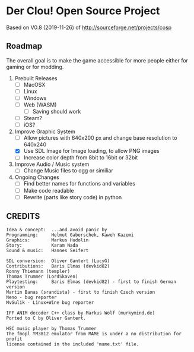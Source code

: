 # Der Clou! Open Source Project
Based on V0.8 (2019-11-26) of http://sourceforge.net/projects/cosp

## Roadmap
The overall goal is to make the game accessible for more people either for gaming or for modding.

1. Prebuilt Releases
    - [ ] MacOSX
    - [ ] Linux
    - [ ] Windows
    - [ ] Web (WASM)
        - [ ] Saving should work
    - [ ] Steam?
    - [ ] iOS?
2. Improve Graphic System
    - [ ] Allow pictures with 640x200 px and change base resolution to 640x240
    - [x] Use SDL Image for Image loading, to allow PNG images
    - [ ] Increase color depth from 8bit to 16bit or 32bit
3. Improve Audio / Music system
    - [ ] Change Music files to ogg or similiar
4. Ongoing Changes
    - [ ] Find better names for functions and variables
    - [ ] Make code readable
    - [ ] Rewrite (parts like story code) in python

## CREDITS
```
Idea & concept:  ...and avoid panic by
Programming:     Helmut Gaberschek, Kaweh Kazemi
Graphics:        Markus Hudolin
Story:           Karam Nada
Sound & music:   Hannes Seifert

SDL conversion:  Oliver Gantert (LucyG)
Contributions:   Baris Elmas (devkid82)
Ronny Thiemann (templer)
Thomas Trummer (LordSkaven)
Playtesting:     Baris Elmas (devkid82) - first to finish German version
Martin Banas (srandista) - first to finish Czech version
Neno - bug reporter
MvGulik - Linux+Wine bug reporter

IFF ANIM decoder C++ class by Markus Wolf (murkymind.de)
Ported to C by Oliver Gantert.

HSC music player by Thomas Trummer
The fmopl YM3812 emulator from MAME is under a no distribution for profit
license contained in the included 'mame.txt' file.
```
